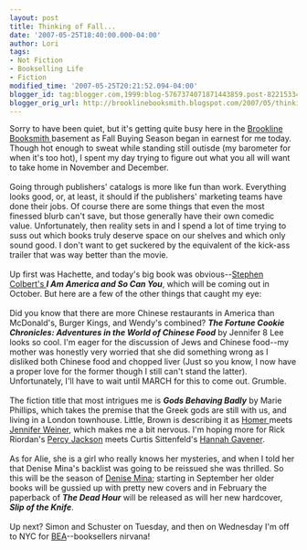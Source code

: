 ```yaml
---
layout: post
title: Thinking of Fall...
date: '2007-05-25T18:40:00.000-04:00'
author: Lori
tags:
- Not Fiction
- Bookselling Life
- Fiction
modified_time: '2007-05-25T20:21:52.094-04:00'
blogger_id: tag:blogger.com,1999:blog-5767374071871443859.post-8221533429577281722
blogger_orig_url: http://brooklinebooksmith.blogspot.com/2007/05/thinking-of-fall.html
---
```


Sorry to have been quiet, but it's getting quite busy here in the <a href="http://brooklinebooksmith.com/">Brookline Booksmith </a>basement as Fall Buying Season began in earnest for me today. Though hot enough to sweat while standing still outisde (my barometer for when it's too hot), I spent my day trying to figure out what you all will want to take home in November and December.<br /><br />Going through publishers' catalogs is more like fun than work. Everything looks good, or, at least, it should if the publishers' marketing teams have done their jobs. Of course there are some things that even the most finessed blurb can't save, but those generally have their own comedic value. Unfortunately, then reality sets in and I spend a lot of time trying to suss out which books truly deserve space on our shelves and which only sound good. I don't want to get suckered by the equivalent of the kick-ass trailer that was way better than the movie.<br /><br />Up first was Hachette, and today's big book was obvious--<a href="http://www.comedycentral.com/shows/the_colbert_report/index.jhtml">Stephen Colbert's </a><em><strong>I Am America and So Can You</strong></em>, which will be coming out in October. But here are a few of the other things that caught my eye:<br /><br />Did you know that there are more Chinese restaurants in America than McDonald's, Burger Kings, and Wendy's combined? <em><strong>The Fortune Cookie Chronicles: Adventures in the World of Chinese Food</strong></em> by Jennifer 8 Lee looks so cool. I'm eager for the discussion of Jews and Chinese food--my mother was honestly very worried that she did something wrong as I disliked both Chinese food and chopped liver (Just so you know, I now have a proper love for the former though I still can't stand the latter). Unfortunately, I'll have to wait until MARCH for this to come out. Grumble.<br /><br />The fiction title that most intrigues me is <em><strong>Gods Behaving Badly</strong></em> by Marie Phillips, which takes the premise that the Greek gods are still with us, and living in a London townhouse. Little, Brown is describing it as <a href="http://brookline.booksense.com/NASApp/store/Product?s=showproduct&isbn=9780140268867">Homer </a>meets <a href="http://brookline.booksense.com/NASApp/store/Product?s=showproduct&amp;isbn=9780743298056">Jennifer Weiner</a>, which makes me a bit nervous. I'm hoping more for Rick Riordan's <a href="http://brookline.booksense.com/NASApp/store/Product?s=showproduct&isbn=9780786838653">Percy Jackson</a> meets Curtis Sittenfeld's <a href="http://brookline.booksense.com/NASApp/store/Product?s=showproduct&amp;isbn=9780812975390">Hannah Gavener</a>.   <br /><br />As for Alie, she is a girl who really knows her mysteries, and when I told her that Denise Mina's backlist was going to be reissued she was thrilled. So this will be the season of <a href="http://www.denisemina.co.uk/">Denise Mina</a>; starting in September her older books will be gussied up with pretty new covers and in February the paperback of <em><strong>The Dead Hour</strong></em> will be released as will her new hardcover, <em><strong>Slip of the Knife</strong></em>.  <br /><br />Up next? Simon and Schuster on Tuesday, and then on Wednesday I'm off to NYC for <a href="http://www.bookexpoamerica.com/App/homepage.cfm?moduleid=42&appname=288">BEA</a>--booksellers nirvana!